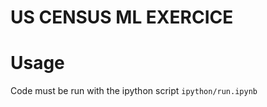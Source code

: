 US CENSUS ML EXERCICE
=====================

# Usage
Code must be run with the ipython script 
`ipython/run.ipynb`